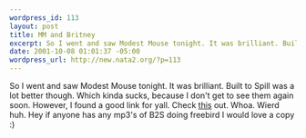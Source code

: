```yaml
--- 
wordpress_id: 113
layout: post
title: MM and Britney
excerpt: So I went and saw Modest Mouse tonight. It was brilliant. Built to Spill was a lot better though. Which kinda sucks, because I don't get to see them again soon. However, I found a good link for yall. Check this out. Whoa. Wierd huh. Hey if anyone has any mp3's of B2S doing freebird I would love a copy :)
date: 2001-10-08 01:01:37 -05:00
wordpress_url: http://new.nata2.org/?p=113
---
```

So I went and saw Modest Mouse tonight. It was brilliant. Built to Spill was a lot better though. Which kinda sucks, because I don't get to see them again soon. However, I found a good link for yall. Check <a href=" http://www.cnn.com;2001;showbiz@205.134.190.239/britney/index.html">this</a> out. Whoa. Wierd huh. Hey if anyone has any mp3's of B2S doing freebird I would love a copy :)
